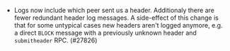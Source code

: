 - Logs now include which peer sent us a header. Additionaly there are fewer
  redundant header log messages. A side-effect of this change is that for
  some untypical cases new headers aren't logged anymore, e.g. a direct
  `BLOCK` message with a previously unknown header and `submitheader` RPC. (#27826)
